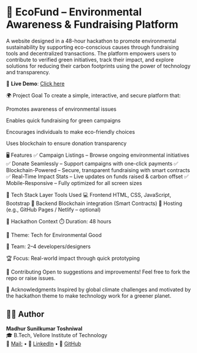 # 🌱 EcoFund – Environmental Awareness & Fundraising Platform

A website designed in a 48-hour hackathon to promote environmental sustainability by supporting eco-conscious causes through fundraising tools and decentralized transactions. The platform empowers users to contribute to verified green initiatives, track their impact, and explore solutions for reducing their carbon footprints using the power of technology and transparency.

🔗 **Live Demo**: [Click here](https://sarthaktambat.github.io/EcoFund/)


🌍 Project Goal
To create a simple, interactive, and secure platform that:

Promotes awareness of environmental issues

Enables quick fundraising for green campaigns

Encourages individuals to make eco-friendly choices

Uses blockchain to ensure donation transparency

🖥️ Features
✅ Campaign Listings – Browse ongoing environmental initiatives
✅ Donate Seamlessly – Support campaigns with one-click payments
✅ Blockchain-Powered – Secure, transparent fundraising with smart contracts
✅ Real-Time Impact Stats – Live updates on funds raised & carbon offset
✅ Mobile-Responsive – Fully optimized for all screen sizes

🔧 Tech Stack
Layer	Tools Used
💻 Frontend	HTML, CSS, JavaScript, Bootstrap
🔐 Backend	Blockchain integration (Smart Contracts)
🎯 Hosting	(e.g., GitHub Pages / Netlify – optional)

🎯 Hackathon Context
⏱️ Duration: 48 hours

🧠 Theme: Tech for Environmental Good

👥 Team: 2–4 developers/designers

🏆 Focus: Real-world impact through quick prototyping

🤝 Contributing
Open to suggestions and improvements! Feel free to fork the repo or raise issues.

🙌 Acknowledgments
Inspired by global climate challenges and motivated by the hackathon theme to make technology work for a greener planet.

## 👨‍💻 Author

**Madhur Sunilkumar Toshniwal**  
🎓 B.Tech, Vellore Institute of Technology  
📧 [Mail:](mailto:madhurtoshniwal03@gmail.com) • 🔗 [LinkedIn](https://linkedin.com/in/madhur-toshniwal
) • 🐙 [GitHub](https://github.com/MadhurToshniwal)

